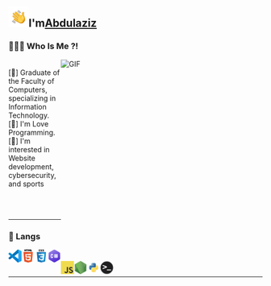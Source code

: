 ## <img src="https://raw.githubusercontent.com/AVS1508/AVS1508/master/assets/Hand%20Wave.gif" width="40">I'm[Abdulaziz]((https://github.com/Az-Abdulaziz))

### 👨🏻‍💻  Who Is Me ?!
<!-- https://user-images.githubusercontent.com/95561087/150732702-e9c8a439-2e94-46e9-9e81-722a909c0686.png  -->
<img align="right" alt="GIF" src="[https://drive.google.com/file/d/1qRinno7gJCuyZLwiQlU9gCiA8DZn8Qhi/view?usp=drive_link](https://ibb.co/6vHryZQ)" width="400" height="400">

<br>[📌] Graduate of the Faculty of Computers, specializing in Information Technology.
<br>[💠] I'm Love Programming.
<br>[🚀] I'm interested in Website development, cybersecurity, and sports

<br />
<!--
https://bio.link/iro_az
<img src='https://cdn.jsdelivr.net/npm/simple-icons@3.0.1/icons/linkedin.svg' alt='linkedin' height='40'>(https://www.linkedin.com/in/https://linkedin.com/in/azabdulaziz//) 
-->
<!--
<img src='https://cdn.jsdelivr.net/npm/simple-icons@3.0.1/icons/github.svg' alt='github' height='40'>
(https://github.com/https://github.com/Az-Abdulaziz)
-->
<br />

---

### 📝  Langs
[<img align="left" alt="Visual Studio Code" width="26px" src="https://raw.githubusercontent.com/github/explore/80688e429a7d4ef2fca1e82350fe8e3517d3494d/topics/visual-studio-code/visual-studio-code.png" />]()
[<img align="left" alt="HTML5" width="26px" src="https://raw.githubusercontent.com/github/explore/80688e429a7d4ef2fca1e82350fe8e3517d3494d/topics/html/html.png" />]()
[<img align="left" alt="CSS3" width="26px" src="https://raw.githubusercontent.com/github/explore/80688e429a7d4ef2fca1e82350fe8e3517d3494d/topics/css/css.png" />]()
[<img align="left" alt="CSharp" width="26px" src="https://raw.githubusercontent.com/github/explore/80688e429a7d4ef2fca1e82350fe8e3517d3494d/topics/csharp/csharp.png" />]()
[<img align="left" alt="JavaScript" width="26px" src="https://raw.githubusercontent.com/github/explore/80688e429a7d4ef2fca1e82350fe8e3517d3494d/topics/javascript/javascript.png" />]()
[<img align="left" alt="Node.js" width="26px" src="https://raw.githubusercontent.com/github/explore/80688e429a7d4ef2fca1e82350fe8e3517d3494d/topics/nodejs/nodejs.png"/>]()
[<img align="left" alt="python" width="26px" src="https://raw.githubusercontent.com/github/explore/80688e429a7d4ef2fca1e82350fe8e3517d3494d/topics/python/python.png"/>]()
[<img align="left" alt="Terminal" width="26px" src="https://raw.githubusercontent.com/github/explore/80688e429a7d4ef2fca1e82350fe8e3517d3494d/topics/terminal/terminal.png"/>]()
<br>
<br>

 <!-- ### 🛠️  Techs -->

 <!-- ### 🤝🏻  Connect with Me

**Az-Abdulaziz/Az-Abdulaziz** is a ✨ _special_ ✨ repository because its `README.md` (this file) appears on your GitHub profile.

Here are some ideas to get you started:

- 🔭 I’m currently working on ...
- 🌱 I’m currently learning ...
- 👯 I’m looking to collaborate on ...
- 🤔 I’m looking for help with ...
- 💬 Ask me about ...
- 📫 How to reach me: ...
- 😄 Pronouns: ...
- ⚡ Fun fact: ...
-->

---
<!--
### ⚙️  GitHub Analytics
<details>
  <summary>:zap: GitHub Stats</summary>
  <img align="left" alt="Anna's GitHub Stats" src="https://github-readme-stats.vercel.app/api?username=Az-Abdulaziz&show_icons=true&hide_border=true" />
</details> 

<details>
  <summary>:zap: Most Used Languages</summary>
  <img align="left" alt="Anna's GitHub Top Languages" src="https://github-readme-stats.vercel.app/api/top-langs/?username=Az-Abdulaziz" />
</details>
-->

<br>
<br>
